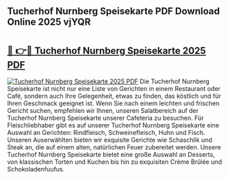 ## Tucherhof Nurnberg Speisekarte PDF Download Online 2025 vjYQR

# <h2><a href="http://gc6zm6v.nevu.top/?p=Tucherhof+Nurnberg+Speisekarte">🔗 👉🔴 Tucherhof Nurnberg Speisekarte 2025 PDF</a></h2>

[![Tucherhof Nurnberg Speisekarte 2025 PDF](https://i.imgur.com/dBaPXMq.png)](http://gc6zm6v.nevu.top/?p=Tucherhof+Nurnberg+Speisekarte)
Die Tucherhof Nurnberg Speisekarte ist nicht nur eine Liste von Gerichten in einem Restaurant oder Café, sondern auch Ihre Gelegenheit, etwas zu finden, das köstlich und für Ihren Geschmack geeignet ist. Wenn Sie nach einem leichten und frischen Gericht suchen, empfehlen wir Ihnen, unseren Salatbereich auf der Tucherhof Nurnberg Speisekarte unserer Cafeteria zu besuchen. Für Fleischliebhaber gibt es auf unserer Tucherhof Nurnberg Speisekarte eine Auswahl an Gerichten: Rindfleisch, Schweinefleisch, Huhn und Fisch. Unseren Auserwählten bieten wir exquisite Gerichte wie Schaschlik und Steak an, die auf einem alten, natürlichen Feuer zubereitet werden. Unsere Tucherhof Nurnberg Speisekarte bietet eine große Auswahl an Desserts, von klassischen Torten und Kuchen bis hin zu exquisiten Crème Brûlée und Schokoladenfuufus.
